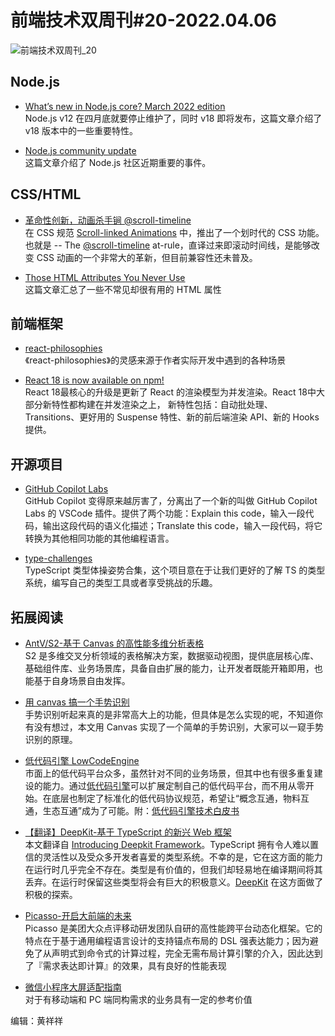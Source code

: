 # 前端技术双周刊#20-2022.04.06
![前端技术双周刊_20](https://mms-graph.cdn.bcebos.com/wiki/%E5%89%8D%E7%AB%AF%E6%8A%80%E6%9C%AF%E5%8F%8C%E5%91%A8%E5%88%8A_13.png)

## Node.js
- [What’s new in Node.js core? March 2022 edition](https://simonplend.com/whats-new-in-node-js-core-march-2022-edition)
<br>Node.js v12 在四月底就要停止维护了，同时 v18 即将发布，这篇文章介绍了 v18 版本中的一些重要特性。

- [Node.js community update](https://developers.redhat.com/articles/2022/03/18/nodejs-community-update?utm_source=pocket_mylist)
<br>这篇文章介绍了 Node.js 社区近期重要的事件。

## CSS/HTML
- [革命性创新，动画杀手锏 @scroll-timeline](https://juejin.cn/post/7072176412706209823)
<br>在 CSS 规范 [Scroll-linked Animations](https://drafts.csswg.org/scroll-animations-1/) 中，推出了一个划时代的 CSS 功能。也就是 -- The [@scroll-timeline](https://drafts.csswg.org/scroll-animations/#at-ruledef-scroll-timeline) at-rule，直译过来即滚动时间线，是能够改变 CSS 动画的一个非常大的革新，但目前兼容性还未普及。

- [Those HTML Attributes You Never Use](https://www.smashingmagazine.com/2022/03/html-attributes-you-never-use/)
<br>这篇文章汇总了一些不常见却很有用的 HTML 属性

## 前端框架
- [react-philosophies](https://github.com/mithi/react-philosophies)
<br>《react-philosophies》的灵感来源于作者实际开发中遇到的各种场景

- [React 18 is now available on npm!](https://reactjs.org/blog/2022/03/29/react-v18.html)
<br>React 18最核心的升级是更新了 React 的渲染模型为并发渲染。React 18中大部分新特性都构建在并发渲染之上， 新特性包括：自动批处理、Transitions、更好用的 Suspense 特性、新的前后端渲染 API、新的 Hooks 提供。

## 开源项目
- [GitHub Copilot Labs](https://next.github.com/projects/copilot-labs)
<br>GitHub Copilot 变得原来越厉害了，分离出了一个新的叫做 GitHub Copilot Labs 的 VSCode 插件。提供了两个功能：Explain this code，输入一段代码，输出这段代码的语义化描述；Translate this code，输入一段代码，将它转换为其他相同功能的其他编程语言。

- [type-challenges](https://github.com/type-challenges/type-challenges)
<br>TypeScript 类型体操姿势合集，这个项目意在于让我们更好的了解 TS 的类型系统，编写自己的类型工具或者享受挑战的乐趣。

## 拓展阅读
- [AntV/S2-基于 Canvas 的高性能多维分析表格](https://juejin.cn/post/7081548620033425421)
<br>S2 是多维交叉分析领域的表格解决方案，数据驱动视图，提供底层核心库、基础组件库、业务场景库，具备自由扩展的能力，让开发者既能开箱即用，也能基于自身场景自由发挥。

- [用 canvas 搞一个手势识别](https://juejin.cn/post/7079830929048338463)
<br>手势识别听起来真的是非常高大上的功能，但具体是怎么实现的呢，不知道你有没有想过，本文用 Canvas 实现了一个简单的手势识别，大家可以一窥手势识别的原理。

- [低代码引擎 LowCodeEngine](https://zhuanlan.zhihu.com/p/487477918)
<br>市面上的低代码平台众多，虽然针对不同的业务场景，但其中也有很多重复建设的能力。通过[低代码引擎](https://lowcode-engine.cn/)可以扩展定制自己的低代码平台，而不用从零开始。在底层也制定了标准化的低代码协议规范，希望让“概念互通，物料互通，生态互通”成为了可能。附：[低代码引擎技术白皮书](https://developer.aliyun.com/ebook/7507)

- [【翻译】DeepKit-基于 TypeScript 的新兴 Web 框架](https://zhuanlan.zhihu.com/p/490924660)
<br>本文翻译自 [Introducing Deepkit Framework](https://deepkit.io/blog/introducing-deepkit-framework)。TypeScript 拥有令人难以置信的灵活性以及受众多开发者喜爱的类型系统。不幸的是，它在这方面的能力在运行时几乎完全不存在。类型是有价值的，但我们却轻易地在编译期间将其丢弃。在运行时保留这些类型将会有巨大的积极意义。[DeepKit](https://github.com/deepkit/deepkit-framework) 在这方面做了积极的探索。

- [Picasso-开启大前端的未来](https://zhuanlan.zhihu.com/p/38344491)
<br>Picasso 是美团大众点评移动研发团队自研的高性能跨平台动态化框架。它的特点在于基于通用编程语言设计的支持锚点布局的 DSL 强表达能力；因为避免了从声明式到命令式的计算过程，完全无需布局计算引擎的介入，因此达到了『需求表达即计算』的效果，具有良好的性能表现

- [微信小程序大屏适配指南](https://developers.weixin.qq.com/miniprogram/design/adapt.html)
<br>对于有移动端和 PC 端同构需求的业务具有一定的参考价值

编辑：黄祥祥
